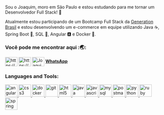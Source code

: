 
 Sou o Joaquim, moro em São Paulo e estou estudando para me tornar um Desenvolvedor Full Stack! 🚀
 
  Atualmente estou participando de um Bootcamp Full Stack da [Generation Brasil](https://brazil.generation.org) e estou desenvolvendo um e-commerce  em equipe utilizando Java :coffee:, Spring Boot :leaves:, SQL :dolphin:, Angular :a: e Docker :whale:.

<p>
<h3> Você pode me encontrar aqui :🌏: </h3>
</p>
<a href="https://linkedin.com/in/https://www.linkedin.com/in/diego-silva-061527156/" target="blank"><img align="center" src="https://cdn.jsdelivr.net/npm/simple-icons@3.0.1/icons/linkedin.svg" alt="https://www.linkedin.com/in/diego-silva-061527156/" height="30" width="40" /></a>
<a href="https://www.instagram.com/joaquim.diego8/" target="blank"><img align="center" src="https://cdn.jsdelivr.net/npm/simple-icons@3.0.1/icons/instagram.svg" alt="https://www.instagram.com/joaquim.diego8/" height="30" width="40" /></a>
<a href="https://discord.gg/Joaquim Silva#3269" target="blank"><img align="center" src="https://cdn.jsdelivr.net/npm/simple-icons@3.0.1/icons/discord.svg" alt="Joaquim Silva#3269" height="30" width="40" /></a>
<a href="https://api.whatsapp.com/send?phone=5511987311278&text=Ol%C3%A1%20Joaquim! " title="Acesse de seu smartphone para enviar por WhatsApp"><b>WhatsApp </a></b>

</p>

<h3 align="left">Languages and Tools:</h3>
<p align="left"> <a href="https://angular.io" target="_blank"> <img src="https://devicons.github.io/devicon/devicon.git/icons/angularjs/angularjs-original.svg" alt="angularjs" width="40" height="40"/> </a> <a href="https://www.w3schools.com/css/" target="_blank"> <img src="https://devicons.github.io/devicon/devicon.git/icons/css3/css3-original-wordmark.svg" alt="css3" width="40" height="40"/> </a> <a href="https://www.docker.com/" target="_blank"> <img src="https://devicons.github.io/devicon/devicon.git/icons/docker/docker-original-wordmark.svg" alt="docker" width="40" height="40"/> </a> <a href="https://git-scm.com/" target="_blank"> <img src="https://www.vectorlogo.zone/logos/git-scm/git-scm-icon.svg" alt="git" width="40" height="40"/> </a> <a href="https://www.w3.org/html/" target="_blank"> <img src="https://devicons.github.io/devicon/devicon.git/icons/html5/html5-original-wordmark.svg" alt="html5" width="40" height="40"/> </a> <a href="https://www.java.com" target="_blank"> <img src="https://devicons.github.io/devicon/devicon.git/icons/java/java-original-wordmark.svg" alt="java" width="40" height="40"/> </a> <a href="https://developer.mozilla.org/en-US/docs/Web/JavaScript" target="_blank"> <img src="https://devicons.github.io/devicon/devicon.git/icons/javascript/javascript-original.svg" alt="javascript" width="40" height="40"/> </a> <a href="https://www.mysql.com/" target="_blank"> <img src="https://devicons.github.io/devicon/devicon.git/icons/mysql/mysql-original-wordmark.svg" alt="mysql" width="40" height="40"/> </a> <a href="https://postman.com" target="_blank"> <img src="https://www.vectorlogo.zone/logos/getpostman/getpostman-icon.svg" alt="postman" width="40" height="40"/> </a> <a href="https://www.python.org" target="_blank"> <img src="https://devicons.github.io/devicon/devicon.git/icons/python/python-original.svg" alt="python" width="40" height="40"/> </a> <a href="https://www.ruby-lang.org/en/" target="_blank"> <img src="https://devicons.github.io/devicon/devicon.git/icons/ruby/ruby-original-wordmark.svg" alt="ruby" width="40" height="40"/> </a> <a href="https://spring.io/" target="_blank"> <img src="https://www.vectorlogo.zone/logos/springio/springio-icon.svg" alt="spring" width="40" height="40"/> </a> </p>
